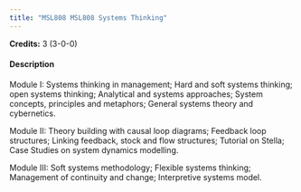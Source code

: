 ```yaml
---
title: "MSL808 MSL808 Systems Thinking"
---
```

**Credits:** 3 (3-0-0)

#### Description
Module I: Systems thinking in management; Hard and soft systems thinking; open systems thinking; Analytical and systems approaches; System concepts, principles and metaphors; General systems theory and cybernetics.

Module II: Theory building with causal loop diagrams; Feedback loop structures; Linking feedback, stock and flow structures; Tutorial on Stella; Case Studies on system dynamics modelling.

Module III: Soft systems methodology; Flexible systems thinking; Management of continuity and change; Interpretive systems model.